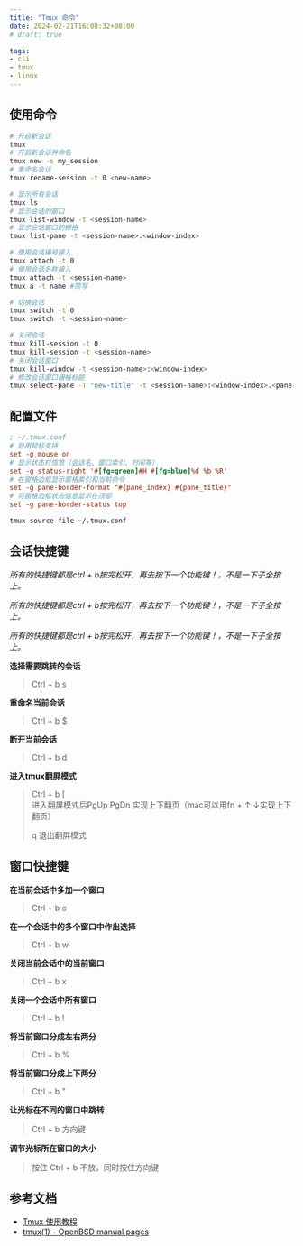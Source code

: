 ```yaml
---
title: "Tmux 命令"
date: 2024-02-21T16:08:32+08:00
# draft: true

tags:
- cli
- tmux
- linux
---
```


## 使用命令
```bash
# 开启新会话
tmux
# 开启新会话并命名
tmux new -s my_session
# 重命名会话
tmux rename-session -t 0 <new-name>

# 显示所有会话
tmux ls
# 显示会话的窗口
tmux list-window -t <session-name>
# 显示会话窗口的栅格
tmux list-pane -t <session-name>:<window-index>

# 使用会话编号接入
tmux attach -t 0
# 使用会话名称接入
tmux attach -t <session-name>
tmux a -t name #简写

# 切换会话
tmux switch -t 0
tmux switch -t <session-name>

# 关闭会话
tmux kill-session -t 0
tmux kill-session -t <session-name>
# 关闭会话窗口
tmux kill-window -t <session-name>:<window-index>
# 修改会话窗口栅格标题
tmux select-pane -T "new-title" -t <session-name>:<window-index>.<pane-index>
```

## 配置文件
```ini
; ~/.tmux.conf
# 启用鼠标支持
set -g mouse on
# 显示状态栏信息（会话名、窗口索引、时间等）
set -g status-right '#[fg=green]#H #[fg=blue]%d %b %R'
# 在窗格边框显示窗格索引和当前命令
set -g pane-border-format "#{pane_index} #{pane_title}"
# 将窗格边框状态信息显示在顶部
set -g pane-border-status top
```
```bash
tmux source-file ~/.tmux.conf
```

## 会话快捷键

*所有的快捷键都是ctrl + b按完松开，再去按下一个功能键！，不是一下子全按上。*

*所有的快捷键都是ctrl + b按完松开，再去按下一个功能键！，不是一下子全按上。*

*所有的快捷键都是ctrl + b按完松开，再去按下一个功能键！，不是一下子全按上。*

**选择需要跳转的会话**
> Ctrl + b s

**重命名当前会话**
> Ctrl + b $

**断开当前会话**
> Ctrl + b d

**进入tmux翻屏模式**
> Ctrl + b [  
>进入翻屏模式后PgUp PgDn 实现上下翻页（mac可以用fn + ↑ ↓实现上下翻页）
>
>q 退出翻屏模式

## 窗口快捷键
**在当前会话中多加一个窗口**
> Ctrl + b c

**在一个会话中的多个窗口中作出选择**
> Ctrl + b w

**关闭当前会话中的当前窗口**
> Ctrl + b x

**关闭一个会话中所有窗口**
> Ctrl + b !

**将当前窗口分成左右两分**
> Ctrl + b %

**将当前窗口分成上下两分**
> Ctrl + b "

**让光标在不同的窗口中跳转**
> Ctrl + b 方向键

**调节光标所在窗口的大小**
> 按住 Ctrl + b 不放，同时按住方向键

## 参考文档
- [Tmux 使用教程](https://www.ruanyifeng.com/blog/2019/10/tmux.html)
- [tmux(1) - OpenBSD manual pages](http://man.openbsd.org/OpenBSD-current/man1/tmux.1)